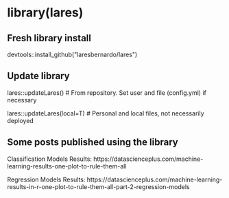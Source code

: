 # library(lares)

## Fresh library install
devtools::install_github("laresbernardo/lares")

## Update library
<p>lares::updateLares() # From repository. Set user and file (config.yml) if necessary</p>
<p>lares::updateLares(local=T) # Personal and local files, not necessarily deployed</p>

## Some posts published using the library
<p>Classification Models Results: https://datascienceplus.com/machine-learning-results-one-plot-to-rule-them-all</p>
<p>Regression Models Results: https://datascienceplus.com/machine-learning-results-in-r-one-plot-to-rule-them-all-part-2-regression-models</p>

